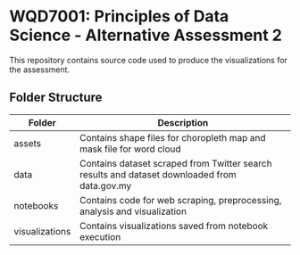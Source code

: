 # WQD7001: Principles of Data Science - Alternative Assessment 2

This repository contains source code used to produce the visualizations for the assessment.

## Folder Structure

| Folder | Description |
| --- | --- |
| assets | Contains shape files for choropleth map and mask file for word cloud |
| data | Contains dataset scraped from Twitter search results and dataset downloaded from data.gov.my |
| notebooks | Contains code for web scraping, preprocessing, analysis and visualization |
| visualizations | Contains visualizations saved from notebook execution |
